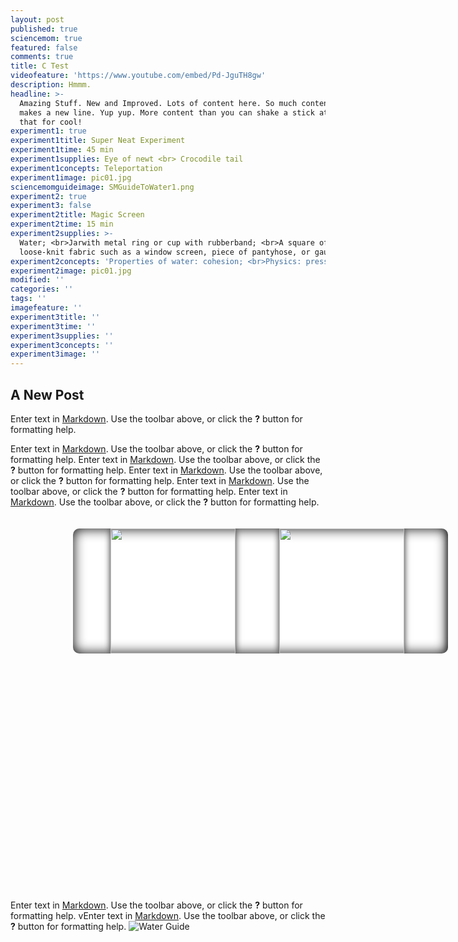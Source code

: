 ```yaml
---
layout: post
published: true
sciencemom: true
featured: false
comments: true
title: C Test
videofeature: 'https://www.youtube.com/embed/Pd-JguTH8gw'
description: Hmmm.
headline: >-
  Amazing Stuff. New and Improved. Lots of content here. So much content that it
  makes a new line. Yup yup. More content than you can shake a stick at. How's
  that for cool!
experiment1: true
experiment1title: Super Neat Experiment
experiment1time: 45 min
experiment1supplies: Eye of newt <br> Crocodile tail
experiment1concepts: Teleportation
experiment1image: pic01.jpg
sciencemomguideimage: SMGuideToWater1.png
experiment2: true
experiment3: false
experiment2title: Magic Screen
experiment2time: 15 min
experiment2supplies: >-
  Water; <br>Jarwith metal ring or cup with rubberband; <br>A square of
  loose-knit fabric such as a window screen, piece of pantyhose, or gauze
experiment2concepts: 'Properties of water: cohesion; <br>Physics: pressure, balanced forces;'
experiment2image: pic01.jpg
modified: ''
categories: ''
tags: ''
imagefeature: ''
experiment3title: ''
experiment3time: ''
experiment3supplies: ''
experiment3concepts: ''
experiment3image: ''
---
```

## A New Post

Enter text in [Markdown](http://daringfireball.net/projects/markdown/). Use the toolbar above, or click the **?** button for formatting help. 


Enter text in [Markdown](http://daringfireball.net/projects/markdown/). Use the toolbar above, or click the **?** button for formatting help. Enter text in [Markdown](http://daringfireball.net/projects/markdown/). Use the toolbar above, or click the **?** button for formatting help. Enter text in [Markdown](http://daringfireball.net/projects/markdown/). Use the toolbar above, or click the **?** button for formatting help. 
Enter text in [Markdown](http://daringfireball.net/projects/markdown/). Use the toolbar above, or click the **?** button for formatting help. Enter text in [Markdown](http://daringfireball.net/projects/markdown/). Use the toolbar above, or click the **?** button for formatting help. 

<style>
.containment {
	transform: rotate(-90deg);
  transform-origin:80% 10%;
	background: white;
	width: 200px;
	height: 600px;
	overflow: scroll;
  text-align: center;
  border-radius: 10px;
  box-shadow: inset 0 0 20px black;
	}

.unit {
  transform: rotate(90deg);  
  transform-origin:50% 50%; 
	height: 200px;
  width: 100%;
  margin: 60px 0 10px;
  display: inline-block;
  box-shadow: 0 0 10px #222;
	}
</style>

<div class="containment">
  
 <img src="http://lorempixel.com/150/200/animals/1" class="unit"/>
  <img src="http://lorempixel.com/150/200/nature/1" class="unit"/>
  <img src="http://lorempixel.com/150/200/nature/2" class="unit"/>
  <img src="http://lorempixel.com/150/200/animals/4" class="unit"/>
  <img src="http://lorempixel.com/150/200/nature/3" class="unit"/>
  <img src="http://lorempixel.com/150/200/animals/7" class="unit"/>
  <img src="{{site.baseurl}}/images/0.png" class="unit">
  
</div>


Enter text in [Markdown](http://daringfireball.net/projects/markdown/). Use the toolbar above, or click the **?** button for formatting help. vEnter text in [Markdown](http://daringfireball.net/projects/markdown/). Use the toolbar above, or click the **?** button for formatting help.
![Water Guide]({{site.baseurl}}/images/SMGuideToWater1.png)
